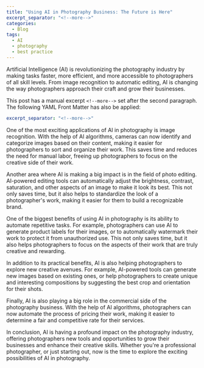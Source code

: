 ```yaml
---
title: "Using AI in Photography Business: The Future is Here"
excerpt_separator: "<!--more-->"
categories:
  - Blog
tags:
  - AI
  - photography
  - best practice
---
```


Artificial Intelligence (AI) is revolutionizing the photography industry by making tasks faster, more efficient, and more accessible to photographers of all skill levels. From image recognition to automatic editing, AI is changing the way photographers approach their craft and grow their businesses.

<!--more-->

This post has a manual excerpt `<!--more-->` set after the second paragraph. The following YAML Front Matter has also be applied:

```yaml
excerpt_separator: "<!--more-->"
```

One of the most exciting applications of AI in photography is image recognition. With the help of AI algorithms, cameras can now identify and categorize images based on their content, making it easier for photographers to sort and organize their work. This saves time and reduces the need for manual labor, freeing up photographers to focus on the creative side of their work.

Another area where AI is making a big impact is in the field of photo editing. AI-powered editing tools can automatically adjust the brightness, contrast, saturation, and other aspects of an image to make it look its best. This not only saves time, but it also helps to standardize the look of a photographer's work, making it easier for them to build a recognizable brand.

One of the biggest benefits of using AI in photography is its ability to automate repetitive tasks. For example, photographers can use AI to generate product labels for their images, or to automatically watermark their work to protect it from unauthorized use. This not only saves time, but it also helps photographers to focus on the aspects of their work that are truly creative and rewarding.

In addition to its practical benefits, AI is also helping photographers to explore new creative avenues. For example, AI-powered tools can generate new images based on existing ones, or help photographers to create unique and interesting compositions by suggesting the best crop and orientation for their shots.

Finally, AI is also playing a big role in the commercial side of the photography business. With the help of AI algorithms, photographers can now automate the process of pricing their work, making it easier to determine a fair and competitive rate for their services.

In conclusion, AI is having a profound impact on the photography industry, offering photographers new tools and opportunities to grow their businesses and enhance their creative skills. Whether you're a professional photographer, or just starting out, now is the time to explore the exciting possibilities of AI in photography.

